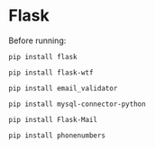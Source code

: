 # Flask
Before running:

    pip install flask
    
    pip install flask-wtf
    
    pip install email_validator

    pip install mysql-connector-python

    pip install Flask-Mail

    pip install phonenumbers


